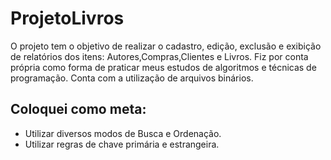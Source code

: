 # ProjetoLivros
O projeto tem o objetivo de realizar o cadastro, edição, exclusão e exibição de relatórios dos itens: Autores,Compras,Clientes e Livros.
Fiz por conta própria como forma de praticar meus estudos de algoritmos e técnicas de programação. 
Conta com a utilização de arquivos binários.

## Coloquei como meta:
- Utilizar diversos modos de Busca e Ordenação.
- Utilizar regras de chave primária e estrangeira.